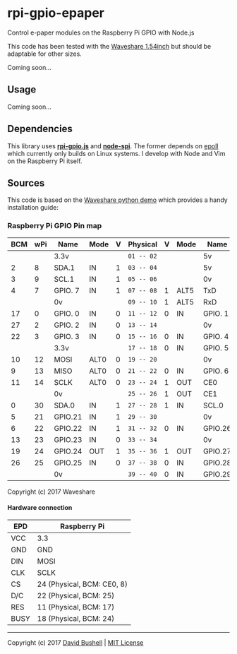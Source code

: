 # rpi-gpio-epaper
Control e-paper modules on the Raspberry Pi GPIO with Node.js

This code has been tested with the [Waveshare 1.54inch](http://www.waveshare.com/wiki/1.54inch_e-Paper_Module) but should be adaptable for other sizes.

Coming soon...

## Usage

Coming soon...

## Dependencies

This library uses [**rpi-gpio.js**](https://github.com/JamesBarwell/rpi-gpio.js) and [**node-spi**](https://github.com/RussTheAerialist/node-spi). The former depends on [epoll](https://github.com/fivdi/epoll) which currently only builds on Linux systems. I develop with Node and Vim on the Raspberry Pi itself.

## Sources

This code is based on the [Waveshare python demo](http://www.waveshare.com/wiki/File:1.54inch_e-Paper_Module_code.7z) which provides a handy installation guide:

### Raspberry Pi GPIO Pin map

| BCM | wPi |   Name  | Mode | V | Physical | V | Mode | Name    | wPi | BCM |
|-----|-----|---------|------|---|----------|---|------|---------|-----|-----|
|     |     |    3.3v |      |   |`01 -- 02`|   |      | 5v      |     |     |
|   2 |   8 |   SDA.1 |   IN | 1 |`03 -- 04`|   |      | 5v      |     |     |
|   3 |   9 |   SCL.1 |   IN | 1 |`05 -- 06`|   |      | 0v      |     |     |
|   4 |   7 | GPIO. 7 |   IN | 1 |`07 -- 08`| 1 | ALT5 | TxD     | 15  | 14  |
|     |     |      0v |      |   |`09 -- 10`| 1 | ALT5 | RxD     | 16  | 15  |
|  17 |   0 | GPIO. 0 |   IN | 0 |`11 -- 12`| 0 | IN   | GPIO. 1 | 1   | 18  |
|  27 |   2 | GPIO. 2 |   IN | 0 |`13 -- 14`|   |      | 0v      |     |     |
|  22 |   3 | GPIO. 3 |   IN | 0 |`15 -- 16`| 0 | IN   | GPIO. 4 | 4   | 23  |
|     |     |    3.3v |      |   |`17 -- 18`| 0 | IN   | GPIO. 5 | 5   | 24  |
|  10 |  12 |    MOSI | ALT0 | 0 |`19 -- 20`|   |      | 0v      |     |     |
|   9 |  13 |    MISO | ALT0 | 0 |`21 -- 22`| 0 | IN   | GPIO. 6 | 6   | 25  |
|  11 |  14 |    SCLK | ALT0 | 0 |`23 -- 24`| 1 | OUT  | CE0     | 10  | 8   |
|     |     |      0v |      |   |`25 -- 26`| 1 | OUT  | CE1     | 11  | 7   |
|   0 |  30 |   SDA.0 |   IN | 1 |`27 -- 28`| 1 | IN   | SCL.0   | 31  | 1   |
|   5 |  21 | GPIO.21 |   IN | 1 |`29 -- 30`|   |      | 0v      |     |     |
|   6 |  22 | GPIO.22 |   IN | 1 |`31 -- 32`| 0 | IN   | GPIO.26 | 26  | 12  |
|  13 |  23 | GPIO.23 |   IN | 0 |`33 -- 34`|   |      | 0v      |     |     |
|  19 |  24 | GPIO.24 |  OUT | 1 |`35 -- 36`| 1 | OUT  | GPIO.27 | 27  | 16  |
|  26 |  25 | GPIO.25 |   IN | 0 |`37 -- 38`| 0 | IN   | GPIO.28 | 28  | 20  |
|     |     |      0v |      |   |`39 -- 40`| 0 | IN   | GPIO.29 | 29  | 21  |

Copyright (c) 2017 Waveshare

#### Hardware connection

| EPD  | Raspberry Pi               |
|------|----------------------------|
| VCC  | 3.3                        |
| GND  | GND                        |
| DIN  | MOSI                       |
| CLK  | SCLK                       |
| CS   | 24 (Physical, BCM: CE0, 8) |
| D/C  | 22 (Physical, BCM: 25)     |
| RES  | 11 (Physical, BCM: 17)     |
| BUSY | 18 (Physical, BCM: 24)     |

* * *

Copyright (c) 2017 [David Bushell](https://dbushell.com/) | [MIT License](https://github.com/dbushell/rpi-gpio-epaper/blob/master/LICENSE)
